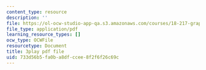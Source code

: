 ```yaml
---
content_type: resource
description: ''
file: https://ol-ocw-studio-app-qa.s3.amazonaws.com/courses/18-217-graph-theory-and-additive-combinatorics-fall-2019/733d56b5fa0ba8dfccee8f2f6f26c69c_TgPcNnUrE24.pdf
file_type: application/pdf
learning_resource_types: []
ocw_type: OCWFile
resourcetype: Document
title: 3play pdf file
uid: 733d56b5-fa0b-a8df-ccee-8f2f6f26c69c
---
```

